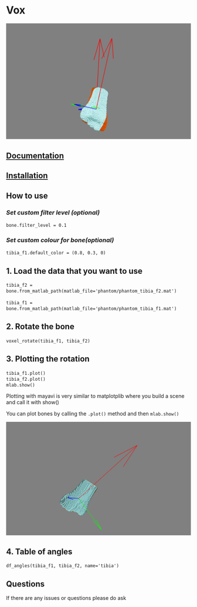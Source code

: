 
# Vox
![bone_image](docs/images/non_alined.png)

## [Documentation](https://lukemshepherd.github.io/vox/)

## [Installation](https://lukemshepherd.github.io/vox/install/)

## How to use

### *Set custom filter level (optional)*
    bone.filter_level = 0.1

### *Set custom colour for bone(optional)*
    tibia_f1.default_color = (0.8, 0.3, 0)

## 1. Load the data that you want to use
    tibia_f2 = bone.from_matlab_path(matlab_file='phantom/phantom_tibia_f2.mat')

    tibia_f1 = bone.from_matlab_path(matlab_file='phantom/phantom_tibia_f1.mat')

## 2. Rotate the bone
    voxel_rotate(tibia_f1, tibia_f2)

## 3. Plotting the rotation
    tibia_f1.plot()
    tibia_f2.plot()
    mlab.show()

Plotting with mayavi is very similar to matplotplib where you build a scene and call it with show()

You can plot bones by calling the `.plot()` method and then `mlab.show()`

![rotated_image](/images/alined.png)


## 4. Table of angles
    df_angles(tibia_f1, tibia_f2, name='tibia')


## Questions
If there are any issues or questions please do ask
